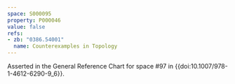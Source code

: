 ```yaml
---
space: S000095
property: P000046
value: false
refs:
- zb: "0386.54001"
  name: Counterexamples in Topology
---
```


Asserted in the General Reference Chart for space #97 in
{{doi:10.1007/978-1-4612-6290-9_6}}.
